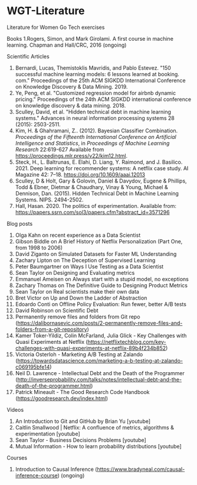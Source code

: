 # WGT-Literature
Literature for Women Go Tech exercises


Books
1.Rogers, Simon, and Mark Girolami. A first course in machine learning. Chapman and Hall/CRC, 2016 (ongoing) 


Scientific Articles
1. Bernardi, Lucas, Themistoklis Mavridis, and Pablo Estevez. "150 successful machine learning models: 6 lessons learned at booking. com." Proceedings of the 25th ACM SIGKDD International Conference on Knowledge Discovery & Data Mining. 2019.
2. Ye, Peng, et al. "Customized regression model for airbnb dynamic pricing." Proceedings of the 24th ACM SIGKDD international conference on knowledge discovery & data mining. 2018. 
3. Sculley, David, et al. "Hidden technical debt in machine learning systems." Advances in neural information processing systems 28 (2015): 2503-2511.
4. Kim, H. &amp; Ghahramani, Z.. (2012). Bayesian Classifier Combination. <i>Proceedings of the Fifteenth International Conference on Artificial Intelligence and Statistics</i>, in <i>Proceedings of Machine Learning Research</i> 22:619-627 Available from https://proceedings.mlr.press/v22/kim12.html.
5. Steck, H., L. Baltrunas, E. Elahi, D. Liang, Y. Raimond, and J. Basilico. 2021. Deep learning for recommender systems: A netflix case study. AI Magazine 42: 7–18. https://doi.org/10.1609/aaai.12013
6. Sculley, D & Holt, Gary & Golovin, Daniel & Davydov, Eugene & Phillips, Todd & Ebner, Dietmar & Chaudhary, Vinay & Young, Michael & Dennison, Dan. (2015). Hidden Technical Debt in Machine Learning Systems. NIPS. 2494-2502. 
7. Hall, Hasan. 2020. The politics of experimentation. Available from: https://papers.ssrn.com/sol3/papers.cfm?abstract_id=3571296


Blog posts
1. Olga Kahn on recent experience as a Data Scientist
2. Gibson Biddle on A Brief History of Netflix Personalization (Part One, from 1998 to 2006)
3. David Ziganto on Simulated Datasets for Faster ML Understanding 
4. Zachary Lipton on The Deception of Supervised Learning
5. Peter Baumgartner on Ways I Use Testing as a Data Scientist 
6. Sean Taylor on Designing and Evaluating metrics 
7. Emmanuel Ameisen on Always start with a stupid model, no exceptions 
8. Zachary Thomas on The Definitive Guide to Designing Product Metrics 
9. Sean Taylor on Real scientists make their own data 
10. Bret Victor on Up and Down the Ladder of Abstraction 
11. Edoardo Conti on Offline Policy Evaluation: Run fewer, better A/B tests 
12. David Robinson on Scientific Debt
13. Permanently remove files and folders from Git repo (https://dalibornasevic.com/posts/2-permanently-remove-files-and-folders-from-a-git-repository)
14. Kamer Toker-Yildiz, Colin McFarland, Julia Glick - Key Challenges with Quasi Experiments at Netflix (https://netflixtechblog.com/key-challenges-with-quasi-experiments-at-netflix-89b4f234b852)
15. Victoria Osterloh - Marketing A/B Testing at Zalando (https://towardsdatascience.com/marketing-a-b-testing-at-zalando-c069195bfe14)
16. Neil D. Lawrence - Intellectual Debt and the Death of the Programmer (http://inverseprobability.com/talks/notes/intellectual-debt-and-the-death-of-the-programmer.html)
17. Patrick Mineault - The Good Research Code Handbook (https://goodresearch.dev/index.html)


Videos
1. An Introduction to Git and GitHub by Brian Yu [youtube]
2. Caitlin Smallwood | Netflix: A confluence of metrics, algorithms & experimentation [youtube]
3. Sean Taylor - Business Decisions Problems [youtube]
4. Mutual Information - How to learn probability distributions [youtube]


Courses
1. Introduction to Causal Inference (https://www.bradyneal.com/causal-inference-course) (ongoing)
